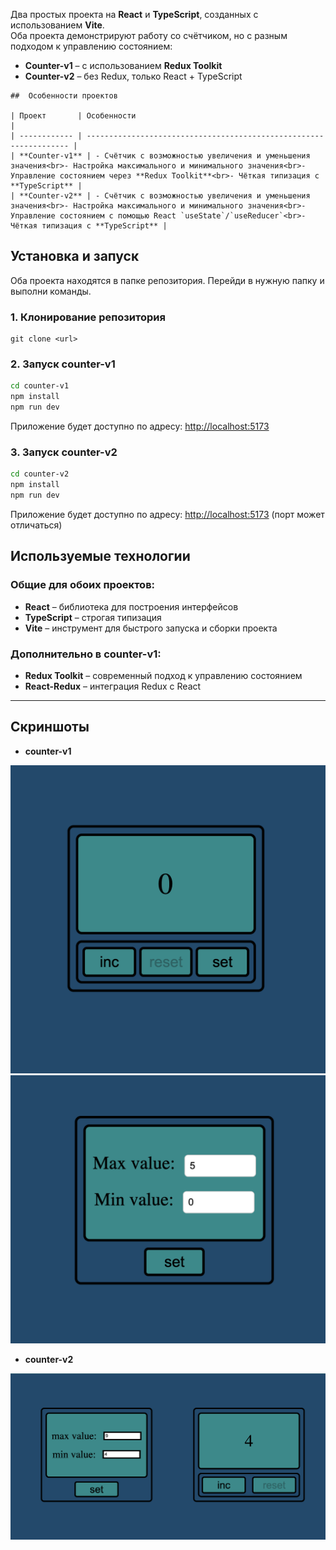 

Два простых проекта на **React** и **TypeScript**, созданных с использованием **Vite**.  
Оба проекта демонстрируют работу со счётчиком, но с разным подходом к управлению состоянием:

- **Counter-v1** – с использованием **Redux Toolkit**  
- **Counter-v2** – без Redux, только React + TypeScript  


````
##  Особенности проектов

| Проект       | Особенности                                                        |
| ------------ | ------------------------------------------------------------------ |
| **Counter-v1** | - Счётчик с возможностью увеличения и уменьшения значения<br>- Настройка максимального и минимального значения<br>- Управление состоянием через **Redux Toolkit**<br>- Чёткая типизация с **TypeScript** |
| **Counter-v2** | - Счётчик с возможностью увеличения и уменьшения значения<br>- Настройка максимального и минимального значения<br>- Управление состоянием с помощью React `useState`/`useReducer`<br>- Чёткая типизация с **TypeScript** |
````

## Установка и запуск

Оба проекта находятся в папке репозитория. Перейди в нужную папку и выполни команды.

### 1. Клонирование репозитория

````
git clone <url>
````

### 2. Запуск **counter-v1**

```bash
cd counter-v1
npm install
npm run dev
```

Приложение будет доступно по адресу: [http://localhost:5173](http://localhost:5173)

### 3. Запуск **counter-v2**

```bash
cd counter-v2
npm install
npm run dev
```

Приложение будет доступно по адресу: [http://localhost:5173](http://localhost:5173) (порт может отличаться)

##  Используемые технологии

### Общие для обоих проектов:

* **React** – библиотека для построения интерфейсов
* **TypeScript** – строгая типизация
* **Vite** – инструмент для быстрого запуска и сборки проекта

### Дополнительно в **counter-v1**:

* **Redux Toolkit** – современный подход к управлению состоянием
* **React-Redux** – интеграция Redux с React

---

## Скриншоты

* **counter-v1**

![main-page](images/main.png)
![settings-page](images/setting.png)

* **counter-v2**

![main-v2-page](images/main-v2.png)

